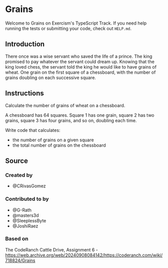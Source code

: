 # Grains

Welcome to Grains on Exercism's TypeScript Track.
If you need help running the tests or submitting your code, check out `HELP.md`.

## Introduction

There once was a wise servant who saved the life of a prince.
The king promised to pay whatever the servant could dream up.
Knowing that the king loved chess, the servant told the king he would like to have grains of wheat.
One grain on the first square of a chessboard, with the number of grains doubling on each successive square.

## Instructions

Calculate the number of grains of wheat on a chessboard.

A chessboard has 64 squares.
Square 1 has one grain, square 2 has two grains, square 3 has four grains, and so on, doubling each time.

Write code that calculates:

- the number of grains on a given square
- the total number of grains on the chessboard

## Source

### Created by

- @CRivasGomez

### Contributed to by

- @G-Rath
- @masters3d
- @SleeplessByte
- @JoshiRaez

### Based on

The CodeRanch Cattle Drive, Assignment 6 - https://web.archive.org/web/20240908084142/https://coderanch.com/wiki/718824/Grains